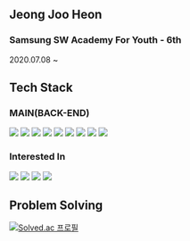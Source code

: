 <!--
**cherish8513/cherish8513** is a ✨ _special_ ✨ repository because its `README.md` (this file) appears on your GitHub profile.
### Hi there 👋
Here are some ideas to get you started:

- 🔭 I’m currently working on ...
- 🌱 I’m currently learning ...
- 👯 I’m looking to collaborate on ...
- 🤔 I’m looking for help with ...
- 💬 Ask me about ...
- 📫 How to reach me: ...
- 😄 Pronouns: ...
- ⚡ Fun fact: ...
-->
## Jeong Joo Heon
### Samsung SW Academy For Youth - 6th
2020.07.08 ~

## Tech Stack
### MAIN(BACK-END)
<p align="left">
<img src="https://img.shields.io/badge/JAVA-007396?style=flat-square&logo=java&logoColor=white">
<img src="https://img.shields.io/badge/JPA-007396?style=flat-square&logo=java&logoColor=white"/>
<img src="https://img.shields.io/badge/Spring Boot-6DB33F?style=flat-square&logo=SpringBoot&logoColor=white"/> 
<img src="https://img.shields.io/badge/Spring-6DB33F?style=flat-square&logo=Spring&logoColor=white"/> 
<img src="https://img.shields.io/badge/Spring%20Data%20JPA-6DB33F?style=flat-square&logo=Spring&logoColor=white"/>
<img src="https://img.shields.io/badge/JPQL-181717?style=flat-square&logo=github&logoColor=white"/>
<img src="https://img.shields.io/badge/Amazon AWS-232F3E?style=flat-square&logo=AmazonAWS&logoColor=white"/>
<img src="https://img.shields.io/badge/MySQL-4479A1?style=flat-square&logo=MySQL&logoColor=white"/>
<img src="https://img.shields.io/badge/mariaDB-003545?style=flat-square&logo=mariaDB&logoColor=white">

### Interested In
<p align="left">
<img src="https://img.shields.io/badge/Kotlin-0095D5?style=flat-square&logo=Kotlin&logoColor=white"/>
<img src="https://img.shields.io/badge/Docker-2496ED?style=flat-square&logo=Docker&logoColor=white"/>
<img src="https://img.shields.io/badge/Hyperledger-2F3134?style=flat-square&logo=Hyperledger&logoColor=white"/>
<img src="https://img.shields.io/badge/-Real%20World-6DB33F?style=flat-square&logo=Spring&logoColor=white"/>


## Problem Solving
[![Solved.ac 프로필](http://mazassumnida.wtf/api/generate_badge?boj=cherish8513)](https://solved.ac/{cherish8513})
